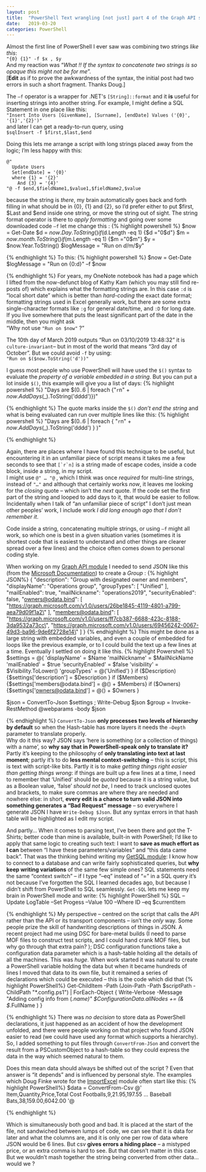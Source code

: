 ```yaml
---
layout: post
title:  "PowerShell Text wrangling [not just] part 4 of the Graph API series"
date:   2019-03-20
categories: PowerShell
---
```

Almost the first line of PowerShell I ever saw was combining two strings *like
this*:  
`"{0} {1}" -f $x , $y`    
And my reaction was “*What !! If the syntax to concatenate two strings is so
opaque this might not be for me*”.  
[**Edit** as if to prove the awkwardness of the syntax, the initial post had two
errors in such a short fragment. Thanks Doug.]

The `–f` operator is a wrapper for .NET's `[String]::format` and it **is** useful 
for inserting strings into another string. For example, I might define a SQL
Statement in one place like this:  
`"Insert Into Users [GivenName], [Surname], [endDate] Values ('{0}', '{1}','{2}')"`    
and later I can get a ready-to-run query, using     
`$sqlInsert -f $first,$last,$end`

Doing this lets me arrange a script with long strings placed away from the logic; I’m less happy with this:
```
@"
  Update Users
  Set[endDate] = '{0}'
  where {1} = '{2}'
    And {3} = '{4}'
"@ -f $end,$fieldName1,$value1,$fieldName2,$value  

```
because the string is _there_, my brain automatically goes back and forth filling
in what should be in {0}, {1} and {2}, so I’d prefer either to put $first,
$Last and $end inside one string, or move the string out of sight. The string
format operator is there to _apply formatting_ and going over some downloaded code
`–f` let me change this :
{% highlight powershell %}
  $now = Get-Date
  $d   = $now.Day.ToString()
  if ($d.Length -eq 1) {$d ="0$d"}
  $m = $now.month.ToString()
  if ($m.Length -eq 1) {$m ="0$m"}
  $y = $now.Year.ToString()
  $logMessage = "Run on $d/$m/$y"
  
{% endhighlight %}
To this:
{% highlight powershell %}
    $now = Get-Date
    $logMessage = "Run on {0:d}" –f $now
  
{% endhighlight %}
For years, my OneNote notebook has had a page which I lifted from the
now-defunct blog of Kathy Kam (which you may still find re-posts of) which
explains what the formatting strings are. In this case `:d` is “local short date”
which is better than *hard-coding* the exact date format; formatting strings
used in Excel generally work, but there are some extra single-character formats
like `:g` for general date/time, and `:D` for long date. If you live somewhere that
puts the least significant part of the date in the middle, then you might ask    
“Why not use `"Run on $now"` ?”

The 10th day of March 2019 outputs “Run on 03/10/2019 13:48:32” it is `culture-invariant`– but in most of the
world that means “3rd day of October”. But we could avoid `-f` by using:    
`"Run on $($now.ToString('d'))"`

I guess most people who use PowerShell will have used the `$()` syntax to evaluate
the _property of a variable embedded in a string_. But you can put a lot inside
`$()`, this example will give you a list of days:
{% highlight powershell %}
   "Days are $(0..6 | foreach {"`r`n" + $now.AddDays($_).ToString('dddd')})"
   
{% endhighlight %}
The quote marks inside the `$()` *don’t end the string* and what is being
evaluated can run over multiple lines like this:
{% highlight powershell %}
   "Days are $(0..6 | foreach {
      "`r`n" + $now.AddDays($_).ToString('dddd')
    } )"
    
{% endhighlight %}

Again, there are places where I have found this technique to be useful, but
encountering it in an unfamiliar piece of script means it takes me a few seconds
to see that ``[`r`n]`` is a string made of escape codes, inside a code block, inside a string, in my
script.  
I might use `@" … "@` , which I think was once *required* for multi-line
strings, instead of `"…"` and although that certainly works _now_, it leaves me looking for the
*closing* quote – which isn’t the *next* quote. If the code set the first part of
the string and looped to add days to it, that would be easier to follow. Incidentally
when I talk of “an unfamiliar piece of script” I don’t just mean other peoples’
work, I include work *I did long enough ago that I don’t remember it*.

Code inside a string, concatenating multiple strings, or using `–f` might all
work, so which one is best in a given situation varies (sometimes it is shortest
code that is easiest to understand and other things are clearer spread over a
few lines) and the choice often comes down to personal coding style.

When working on my [Graph API
module](https://www.powershellgallery.com/packages/MSFTGraph/1.0) I needed to
send JSON like this (from the [Microsoft
Documentation](https://docs.microsoft.com/en-us/graph/api/group-post-groups?view=graph-rest-1.0))
to create a *Group* :
{% highlight JSON%}
{
    "description": "Group with designated owner and members",
    "displayName": "Operations group",
    "groupTypes": [
        "Unified"
    ],
    "mailEnabled": true,
    "mailNickname": "operations2019",
    "securityEnabled": false,
    "owners@odata.bind": [
        "https://graph.microsoft.com/v1.0/users/26be1845-4119-4801-a799-aea79d09f1a2\&quot;
    ],
    "members@odata.bind": [
        "https://graph.microsoft.com/v1.0/users/ff7cb387-6688-423c-8188-3da9532a73cc\&quot;,
        "https://graph.microsoft.com/v1.0/users/69456242-0067-49d3-ba96-9de6f2728e14\&quot;
    ]
}
{% endhighlight %}
This might be done as a large string with embedded variables, and even a couple
of embedded for loops like the previous example, or to I could build the text up
a few lines at a time. Eventually I settled on doing it like this.
{% highlight Powershell %}
$settings = @{  'displayName'     = $Name
                'mailNickname'    = $MailNickName
                'mailEnabled'     = $true
                'securityEnabled' = $false
                'visibility'      = $Visibility.ToLower()
                'groupTypes'      = @('Unified')
}
if ($Description) {$settings['description']        = $Description }
if ($Members)     {$settings['members@odata.bind'] = @() + $Members}
if ($Owners)      {$settings['owners@odata.bind']  = @() + $Owners }

$json   = ConvertTo-Json $settings  ; Write-Debug $json
$group = Invoke-RestMethod @webparams -body $json
   
{% endhighlight %}
`ConvertTo-Json` **only processes two levels of hierarchy by default** so when the
Hash-table has more layers it needs the `–Depth` parameter to translate properly.    
Why do it this way? JSON says ‘here is something (or a collection of things)
with a name’, so **why say that in PowerShell-speak only to translate it?** Partly
it’s keeping to the philosophy of **only translating into text at last moment**;
partly it’s to do **less mental context-switching** – this is script, this
is text with script-like bits. Partly it is to make *getting things right
easier than getting things wrong*: if things are built up a few lines at a time,
I need to remember that ‘Unified’ should be _quoted_ because it is a string value,
but as a Boolean value, ‘false’ _should not be_, I need to track unclosed quotes and
brackets, to make sure commas are where they are needed and nowhere else: in
short, **every edit is a chance to turn valid JSON into something generates a
“Bad Request” message** – so everywhere I generate JSON I have `Write-Debug
$Json`. But any syntax errors in that hash table will be highlighted as I edit
my script.

And partly… When it comes to parsing text, I’ve been there and got the T-Shirts;
better code than mine is available, built-in with PowerShell; I’d like to apply
that same logic to creating such text: I want to **save as much effort as I
can** between “I have these parameters/variables” and “this data came back”.
That was the thinking behind writing my [GetSQL
module](https://www.powershellgallery.com/packages/getsql/1.2.0.1): I know how
to connect to a database and can write fairly sophisticated queries, but **why
keep writing variations** of the same few simple ones? SQL statements need the same “context switch” – if I
type “–eq” instead of “=” in a SQL query it’s not because I’ve forgotten the SQL I
learned decades ago, but because I didn’t shift from PowerShell to SQL
seamlessly. `Get-SQL` lets me keep my brain in PowerShell mode and write:
{% highlight PowerShell %}
    SQL –Update LogTable –Set Progess –Value 100 –Where ID –eq $currentItem
   
{% endhighlight %}
My perspective – centred on the script that calls the API rather than the API or
its transport components – isn’t the *only* way. Some people prize the skill of
handwriting descriptions of things in JSON. A recent project had me using DSC
for bare-metal builds (I need to parse MOF files to construct test scripts, and
I could hand crank MOF files, but why go through that extra pain? ); DSC
configuration functions take a configuration data parameter which is a
hash-table holding all the details of all the machines. This was _huge_. When work
started it was natural to create a PowerShell variable holding the data but when
it became hundreds of lines I moved that data to its own file, but it remained a
series of declarations which could be executed – this is the code which did that
{% highlight PowerShell%}
    Get-ChildItem -Path (Join-Path -Path $scriptPath -ChildPath "\*.config.ps1") |
        ForEach-Object {
            Write-Verbose -Message "Adding config info from $($_.name)"
            $ConfigurationData.allNodes += (& $_.FullName )
    }
    
{% endhighlight %}
There was *no decision* to store data as PowerShell declarations, it just
happened as an accident of how the development unfolded, and there were people
working on that project who found JSON easier to read (we could have used any
format which supports a hierarchy). So, I added something to put files through
`ConvertFrom-JSon` and convert the result from a PSCustomObject to a hash-table so
they could express the data in the way which seemed natural to them.

Does this mean data should always be shifted out of the script ? Even that
answer is “it depends” and is influenced by personal style. The examples which
Doug Finke wrote for the
[ImportExcel](https://www.powershellgallery.com/packages/ImportExce) module
often start like this:
{% highlight PowerShell%}
$data = ConvertFrom-Csv @'
Item,Quantity,Price,Total Cost
Footballs,9,21.95,197.55
...
Baseball Bats,38,159.00,6042.00
'@ 
    
{% endhighlight %}

Which is simultaneously both good and bad. It is placed at the start of the file,
not sandwiched between lumps of code, we can see that it is data for later and
what the columns are, and it is only one per row of data where JSON would be 6
lines. But csv **gives errors a hiding place** – a mistyped price, or an extra comma
is hard to see. But that doesn’t matter in this case. But we wouldn’t mash
together the string being converted from other data… would we ?
